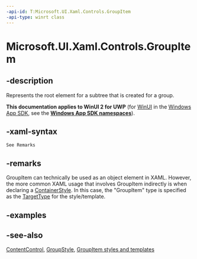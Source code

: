 ```yaml
---
-api-id: T:Microsoft.UI.Xaml.Controls.GroupItem
-api-type: winrt class
---
```


<!-- Class syntax.
public class GroupItem : Windows.UI.Xaml.Controls.ContentControl, Windows.UI.Xaml.Controls.IGroupItem
-->

# Microsoft.UI.Xaml.Controls.GroupItem

## -description
Represents the root element for a subtree that is created for a group.

**This documentation applies to WinUI 2 for UWP** (for [WinUI](/windows/apps/winui/winui3/) in the [Windows App SDK](/windows/apps/windows-app-sdk/), see the **[Windows App SDK namespaces](/windows/windows-app-sdk/api/winrt/)**).

## -xaml-syntax
```xaml
See Remarks
```


## -remarks
GroupItem can technically be used as an object element in XAML. However, the more common XAML usage that involves GroupItem indirectly is when declaring a [ContainerStyle](groupstyle_containerstyle.md). In this case, the "GroupItem" type is specified as the [TargetType](controltemplate_targettype.md) for the style/template.

## -examples

## -see-also
[ContentControl](contentcontrol.md), [GroupStyle](groupstyle.md), [GroupItem styles and templates](/windows/apps/design/style/xaml-styles)

